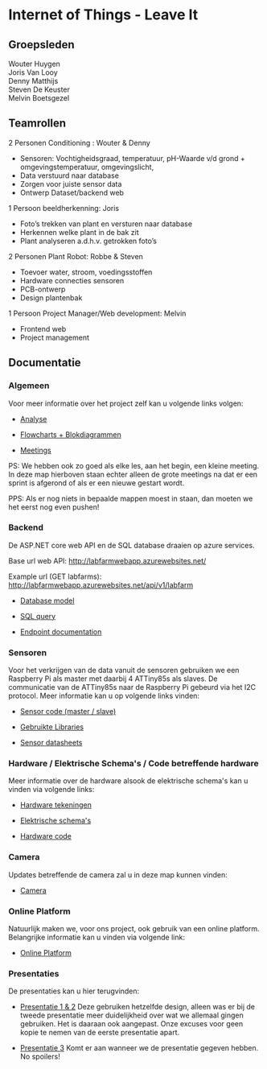 # Internet of Things - Leave It
## Groepsleden

Wouter Huygen  
Joris Van Looy    
Denny Matthijs   
Steven De Keuster  
Melvin Boetsgezel 

## Teamrollen

2 Personen Conditioning : Wouter & Denny  
* Sensoren: Vochtigheidsgraad, temperatuur, pH-Waarde v/d grond + omgevingstemperatuur, omgevingslicht,  
* Data verstuurd naar database  
* Zorgen voor juiste sensor data  
* Ontwerp Dataset/backend web  

1 Persoon beeldherkenning: Joris
* Foto’s trekken van plant en versturen naar database  
* Herkennen welke plant in de bak zit  
* Plant analyseren a.d.h.v. getrokken foto’s  
    
2 Personen Plant Robot: Robbe & Steven
* Toevoer water, stroom, voedingsstoffen  
* Hardware connecties sensoren  
* PCB-ontwerp  
* Design plantenbak  
    
1 Persoon Project Manager/Web development: Melvin  
* Frontend web  
* Project management  


## Documentatie

### Algemeen

Voor meer informatie over het project zelf kan u volgende links volgen:

* [Analyse](https://github.com/AP-Elektronica-ICT/iot18-LF1/tree/master/doc/analyse)

* [Flowcharts + Blokdiagrammen](https://github.com/AP-Elektronica-ICT/iot18-LF1/tree/master/doc/img)
 
* [Meetings](https://github.com/AP-Elektronica-ICT/iot18-LF1/tree/master/doc/meetings)

PS: We hebben ook zo goed als elke les, aan het begin, een kleine meeting. In deze map hierboven staan echter alleen de grote meetings na dat er een sprint is afgerond of als er een nieuwe gestart wordt. 

PPS: Als er nog niets in bepaalde mappen moest in staan, dan moeten we het eerst nog even pushen! 

### Backend

De ASP.NET core web API en de SQL database draaien op azure services.

Base url web API: http://labfarmwebapp.azurewebsites.net/

Example url (GET labfarms): http://labfarmwebapp.azurewebsites.net/api/v1/labfarm

* [Database model](https://github.com/AP-Elektronica-ICT/iot18-LF1/blob/master/doc/backend/DBmodel.png)

* [SQL query](https://github.com/AP-Elektronica-ICT/iot18-LF1/blob/master/doc/backend/LabfarmDB_SQLquerie.sql)

* [Endpoint documentation](https://github.com/AP-Elektronica-ICT/iot18-LF1/blob/master/doc/backend/API%20endpoint%20documentatie.pdf)

### Sensoren

Voor het verkrijgen van de data vanuit de sensoren gebruiken we een Raspberry Pi als master met daarbij 4 ATTiny85s als slaves. De communicatie van de ATTiny85s naar de Raspberry Pi gebeurd via het I2C protocol. Meer informatie kan u op volgende links vinden:

* [Sensor code (master / slave)](https://github.com/AP-Elektronica-ICT/iot18-LF1/tree/master/src/Sensors)

* [Gebruikte Libraries](https://github.com/AP-Elektronica-ICT/iot18-LF1/tree/master/src/Libraries)

* [Sensor datasheets](https://github.com/AP-Elektronica-ICT/iot18-LF1/tree/master/doc/datasheet)

### Hardware / Elektrische Schema's / Code betreffende hardware

Meer informatie over de hardware alsook de elektrische schema's kan u vinden via volgende links:

* [Hardware tekeningen](https://github.com/AP-Elektronica-ICT/iot18-LF1/tree/master/doc/Drawings)

* [Elektrische schema's](https://github.com/AP-Elektronica-ICT/iot18-LF1/tree/master/src/Electrical%20Designs)

* [Hardware code](https://github.com/AP-Elektronica-ICT/iot18-LF1/tree/master/src/MCU%20Programs)

### Camera

Updates betreffende de camera zal u in deze map kunnen vinden:

* [Camera](https://github.com/AP-Elektronica-ICT/iot18-LF1/tree/master/src/cameras)

### Online Platform 

Natuurlijk maken we, voor ons project, ook gebruik van een online platform. Belangrijke informatie kan u vinden via volgende link:

* [Online Platform](https://github.com/AP-Elektronica-ICT/iot18-LF1/tree/master/src/labfarm-client)

### Presentaties

De presentaties kan u hier terugvinden:

* [Presentatie 1 & 2](https://prezi.com/view/gqtpL6frQNvXV23dgvv2) 
Deze gebruiken hetzelfde design, alleen was er bij de tweede presentatie meer duidelijkheid over wat we allemaal gingen gebruiken. Het is daaraan ook aangepast. Onze excuses voor geen kopie te nemen van de eerste presentatie apart.

* [Presentatie 3]() Komt er aan wanneer we de presentatie gegeven hebben. No spoilers! 

